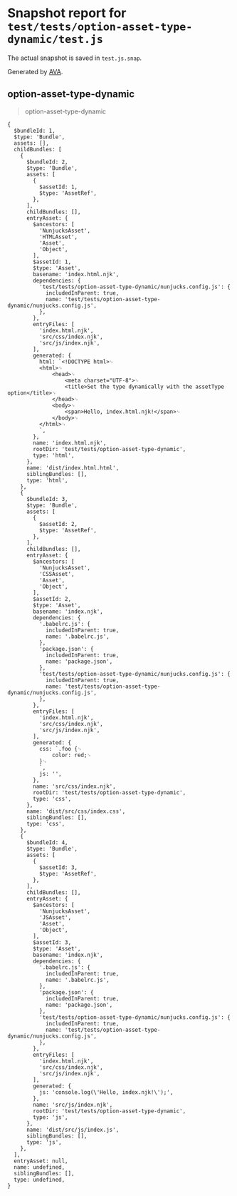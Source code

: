 # Snapshot report for `test/tests/option-asset-type-dynamic/test.js`

The actual snapshot is saved in `test.js.snap`.

Generated by [AVA](https://ava.li).

## option-asset-type-dynamic

> option-asset-type-dynamic

    {
      $bundleId: 1,
      $type: 'Bundle',
      assets: [],
      childBundles: [
        {
          $bundleId: 2,
          $type: 'Bundle',
          assets: [
            {
              $assetId: 1,
              $type: 'AssetRef',
            },
          ],
          childBundles: [],
          entryAsset: {
            $ancestors: [
              'NunjucksAsset',
              'HTMLAsset',
              'Asset',
              'Object',
            ],
            $assetId: 1,
            $type: 'Asset',
            basename: 'index.html.njk',
            dependencies: {
              'test/tests/option-asset-type-dynamic/nunjucks.config.js': {
                includedInParent: true,
                name: 'test/tests/option-asset-type-dynamic/nunjucks.config.js',
              },
            },
            entryFiles: [
              'index.html.njk',
              'src/css/index.njk',
              'src/js/index.njk',
            ],
            generated: {
              html: `<!DOCTYPE html>␊
              <html>␊
                  <head>␊
                      <meta charset="UTF-8">␊
                      <title>Set the type dynamically with the assetType option</title>␊
                  </head>␊
                  <body>␊
                      <span>Hello, index.html.njk!</span>␊
                  </body>␊
              </html>␊
              `,
            },
            name: 'index.html.njk',
            rootDir: 'test/tests/option-asset-type-dynamic',
            type: 'html',
          },
          name: 'dist/index.html.html',
          siblingBundles: [],
          type: 'html',
        },
        {
          $bundleId: 3,
          $type: 'Bundle',
          assets: [
            {
              $assetId: 2,
              $type: 'AssetRef',
            },
          ],
          childBundles: [],
          entryAsset: {
            $ancestors: [
              'NunjucksAsset',
              'CSSAsset',
              'Asset',
              'Object',
            ],
            $assetId: 2,
            $type: 'Asset',
            basename: 'index.njk',
            dependencies: {
              '.babelrc.js': {
                includedInParent: true,
                name: '.babelrc.js',
              },
              'package.json': {
                includedInParent: true,
                name: 'package.json',
              },
              'test/tests/option-asset-type-dynamic/nunjucks.config.js': {
                includedInParent: true,
                name: 'test/tests/option-asset-type-dynamic/nunjucks.config.js',
              },
            },
            entryFiles: [
              'index.html.njk',
              'src/css/index.njk',
              'src/js/index.njk',
            ],
            generated: {
              css: `.foo {␊
                  color: red;␊
              }␊
              `,
              js: '',
            },
            name: 'src/css/index.njk',
            rootDir: 'test/tests/option-asset-type-dynamic',
            type: 'css',
          },
          name: 'dist/src/css/index.css',
          siblingBundles: [],
          type: 'css',
        },
        {
          $bundleId: 4,
          $type: 'Bundle',
          assets: [
            {
              $assetId: 3,
              $type: 'AssetRef',
            },
          ],
          childBundles: [],
          entryAsset: {
            $ancestors: [
              'NunjucksAsset',
              'JSAsset',
              'Asset',
              'Object',
            ],
            $assetId: 3,
            $type: 'Asset',
            basename: 'index.njk',
            dependencies: {
              '.babelrc.js': {
                includedInParent: true,
                name: '.babelrc.js',
              },
              'package.json': {
                includedInParent: true,
                name: 'package.json',
              },
              'test/tests/option-asset-type-dynamic/nunjucks.config.js': {
                includedInParent: true,
                name: 'test/tests/option-asset-type-dynamic/nunjucks.config.js',
              },
            },
            entryFiles: [
              'index.html.njk',
              'src/css/index.njk',
              'src/js/index.njk',
            ],
            generated: {
              js: 'console.log(\'Hello, index.njk!\');',
            },
            name: 'src/js/index.njk',
            rootDir: 'test/tests/option-asset-type-dynamic',
            type: 'js',
          },
          name: 'dist/src/js/index.js',
          siblingBundles: [],
          type: 'js',
        },
      ],
      entryAsset: null,
      name: undefined,
      siblingBundles: [],
      type: undefined,
    }
